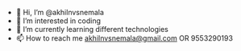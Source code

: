- 👋 Hi, I’m @akhilnvsnemala
- 👀 I’m interested in coding
- 🌱 I’m currently learning different technologies
- 📫 How to reach me akhilnvsnemala@gmail.com OR 9553290193

<!---
akhilnvsnemala/akhilnvsnemala is a ✨ special ✨ repository because its `README.md` (this file) appears on your GitHub profile.
You can click the Preview link to take a look at your changes.
--->
